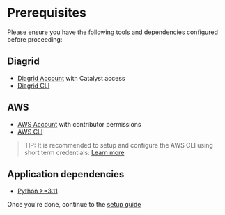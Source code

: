 # Prerequisites

Please ensure you have the following tools and dependencies configured before proceeding:

## Diagrid

- [Diagrid Account](https://catalyst.diagrid.io/) with Catalyst access
- [Diagrid CLI](https://docs.diagrid.io/catalyst/references/cli-reference/intro/)

## AWS

- [AWS Account](https://repost.aws/knowledge-center/create-and-activate-aws-account) with contributor permissions
- [AWS CLI](https://aws.amazon.com/cli/)

> TIP: It is recommended to setup and configure the AWS CLI using short term credentials:
[Learn more](https://docs.aws.amazon.com/cli/latest/userguide/getting-started-quickstart.html)

## Application dependencies

- [Python >=3.11](https://www.python.org/downloads/)

Once you're done, continue to the [setup guide](setup.md)
